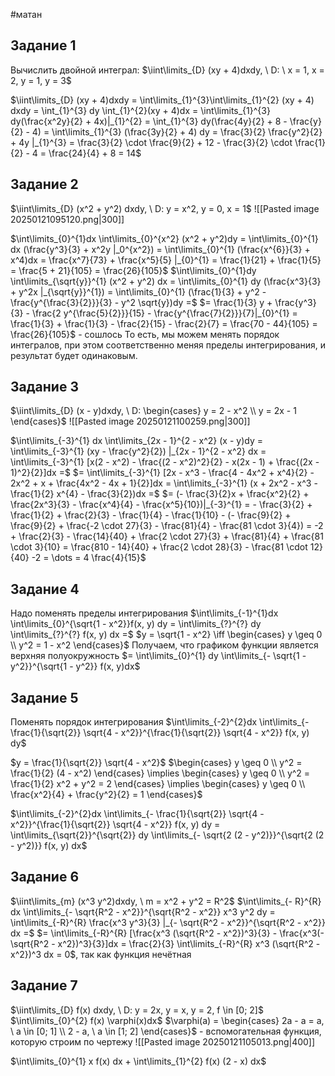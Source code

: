 #матан 
## Задание 1
Вычислить двойной интеграл: $\iint\limits_{D} (xy + 4)dxdy, \ D: \ x = 1, x = 2, y = 1, y = 3$

$\iint\limits_{D} (xy + 4)dxdy = \int\limits_{1}^{3}\int\limits_{1}^{2} (xy + 4) dxdy = \int_{1}^{3} dy \int_{1}^{2}(xy + 4)dx = \int\limits_{1}^{3} dy(\frac{x^2y}{2} + 4x)|_{1}^{2} = \int_{1}^{3} dy(\frac{4y}{2} + 8 - \frac{y}{2} - 4) = \int\limits_{1}^{3} (\frac{3y}{2} + 4) dy = \frac{3}{2} \frac{y^2}{2} + 4y |_{1}^{3} = \frac{3}{2} \cdot \frac{9}{2} + 12 - \frac{3}{2} \cdot \frac{1}{2} - 4 = \frac{24}{4} + 8 = 14$

## Задание 2
$\iint\limits_{D} (x^2 + y^2) dxdy, \ D: y = x^2, y = 0, x = 1$
![[Pasted image 20250121095120.png|300]]

$\int\limits_{0}^{1}dx \int\limits_{0}^{x^2} (x^2 + y^2)dy = \int\limits_{0}^{1} dx (\frac{y^3}{3} + x^2y |_0^{x^2}) = \int\limits_{0}^{1} (\frac{x^{6}}{3} + x^4)dx = \frac{x^7}{73} + \frac{x^5}{5} |_{0}^{1} = \frac{1}{21} + \frac{1}{5} = \frac{5 + 21}{105} = \frac{26}{105}$
$\int\limits_{0}^{1}dy \int\limits_{\sqrt{y}}^{1} (x^2 + y^2) dx = \int\limits_{0}^{1} dy (\frac{x^3}{3} + y^2x |_{\sqrt{y}}^{1}) = \int\limits_{0}^{1} (\frac{1}{3} + y^2 - \frac{y^{\frac{3}{2}}}{3} - y^2 \sqrt{y})dy =$ 
$= \frac{1}{3} y + \frac{y^3}{3} - \frac{2 y^{\frac{5}{2}}}{15} - \frac{y^{\frac{7}{2}}}{7}|_{0}^{1} = \frac{1}{3} + \frac{1}{3} - \frac{2}{15} - \frac{2}{7} = \frac{70 - 44}{105} = \frac{26}{105}$ - сошлось
То есть, мы можем менять порядок интегралов, при этом соответственно меняя пределы интегрирования, и результат будет одинаковым.

## Задание 3
$\iint\limits_{D} (x - y)dxdy, \ D: \begin{cases} y = 2 - x^2 \\ y = 2x - 1 \end{cases}$
![[Pasted image 20250121100259.png|300]]

$\int\limits_{-3}^{1} dx \int\limits_{2x - 1}^{2 - x^2} (x - y)dy = \int\limits_{-3}^{1} (xy - \frac{y^2}{2}) |_{2x - 1}^{2 - x^2} dx = \int\limits_{-3}^{1} [x(2 - x^2) - \frac{(2 - x^2)^2}{2} - x(2x - 1) + \frac{(2x - 1)^2}{2}]dx =$
$= \int\limits_{-3}^{1} [2x - x^3 - \frac{4 - 4x^2 + x^4}{2} - 2x^2 + x + \frac{4x^2 - 4x + 1}{2}]dx = \int\limits_{-3}^{1} (x + 2x^2 - x^3 - \frac{1}{2} x^{4} - \frac{3}{2})dx =$
$= (- \frac{3}{2}x + \frac{x^2}{2} + \frac{2x^3}{3} - \frac{x^4}{4} - \frac{x^5}{10})|_{-3}^{1} = - \frac{3}{2} + \frac{1}{2} + \frac{2}{3} - \frac{1}{4} - \frac{1}{10} - (- \frac{9}{2} + \frac{9}{2} + \frac{-2 \cdot 27}{3} - \frac{81}{4} - \frac{81 \cdot 3}{4}) = -2 + \frac{2}{3} - \frac{14}{40} + \frac{2 \cdot 27}{3} + \frac{81}{4} + \frac{81 \cdot 3}{10} = \frac{810 - 14}{40} + \frac{2 \cdot 28}{3} - \frac{81 \cdot 12}{40} -2 = \dots = 4 \frac{4}{15}$

## Задание 4
Надо поменять пределы интегрирования
$\int\limits_{-1}^{1}dx \int\limits_{0}^{\sqrt{1 - x^2}}f(x, y) dy = \int\limits_{?}^{?} dy \int\limits_{?}^{?} f(x, y) dx =$
$y = \sqrt{1 - x^2} \iff \begin{cases} y \geq 0 \\ y^2 = 1 - x^2 \end{cases}$
Получаем, что графиком функции является верхняя полуокружность
$= \int\limits_{0}^{1} dy \int\limits_{- \sqrt{1 - y^2}}^{\sqrt{1 - y^2}} f(x, y)dx$

## Задание 5
Поменять порядок интегрирования
$\int\limits_{-2}^{2}dx \int\limits_{- \frac{1}{\sqrt{2}} \sqrt{4 - x^2}}^{\frac{1}{\sqrt{2}} \sqrt{4 - x^2}} f(x, y) dy$

$y = \frac{1}{\sqrt{2}} \sqrt{4 - x^2}$
$\begin{cases} y \geq 0 \\ y^2 = \frac{1}{2} (4 - x^2) \end{cases} \implies \begin{cases} y \geq 0 \\ y^2 = \frac{1}{2} x^2 + y^2 = 2 \end{cases} \implies \begin{cases} y \geq 0 \\ \frac{x^2}{4} + \frac{y^2}{2} = 1 \end{cases}$

$\int\limits_{-2}^{2}dx \int\limits_{- \frac{1}{\sqrt{2}} \sqrt{4 - x^2}}^{\frac{1}{\sqrt{2}} \sqrt{4 - x^2}} f(x, y) dy = \int\limits_{\sqrt{2}}^{\sqrt{2}} dy \int\limits_{- \sqrt{2 (2 - y^2)}}^{\sqrt{2 (2 - y^2)}} f(x, y) dx$

## Задание 6
$\iint\limits_{m} (x^3 y^2)dxdy, \ m = x^2 + y^2 = R^2$
$\int\limits_{- R}^{R} dx \int\limits_{- \sqrt{R^2 - x^2}}^{\sqrt{R^2 - x^2}} x^3 y^2 dy = \int\limits_{-R}^{R} \frac{x^3 y^3}{3} |_{- \sqrt{R^2 - x^2}}^{\sqrt{R^2 - x^2}} dx =$
$= \int\limits_{-R}^{R} [\frac{x^3 (\sqrt{R^2 - x^2})^3}{3} - \frac{x^3(- \sqrt{R^2 - x^2})^3}{3}]dx = \frac{2}{3} \int\limits_{-R}^{R} x^3 (\sqrt{R^2 - x^2})^3 dx = 0$, так как функция нечётная

## Задание 7
$\iint\limits_{D} f(x) dxdy, \ D: y = 2x, y = x, y = 2, f \in [0; 2]$
$\int\limits_{0}^{2} f(x) \varphi(x)dx$
$\varphi(a) = \begin{cases} 2a - a = a, \ a \in [0; 1] \\ 2 - a, \ a \in [1; 2] \end{cases}$ - вспомогательная функция, которую строим по чертежу
![[Pasted image 20250121105013.png|400]]

$\int\limits_{0}^{1} x f(x) dx + \int\limits_{1}^{2} f(x) (2 - x) dx$